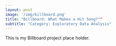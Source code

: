 ```yaml
---
layout: post
image: '/img/billboard.png'
title: "Billboard: What Makes a Hit Song?""
subtitle: "Category: Exploratory Data Analysis"
---
```


This is my Billboard project place holder.